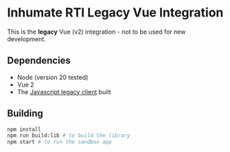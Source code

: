 # Inhumate RTI Legacy Vue Integration

This is the **legacy** Vue (v2) integration - not to be used for new development.

## Dependencies

- Node (version 20 tested)
- Vue 2
- The [Javascript legacy client](../js-legacy/) built

## Building

```sh
npm install
npm run build:lib # to build the library
npm start # to run the sandbox app
```

